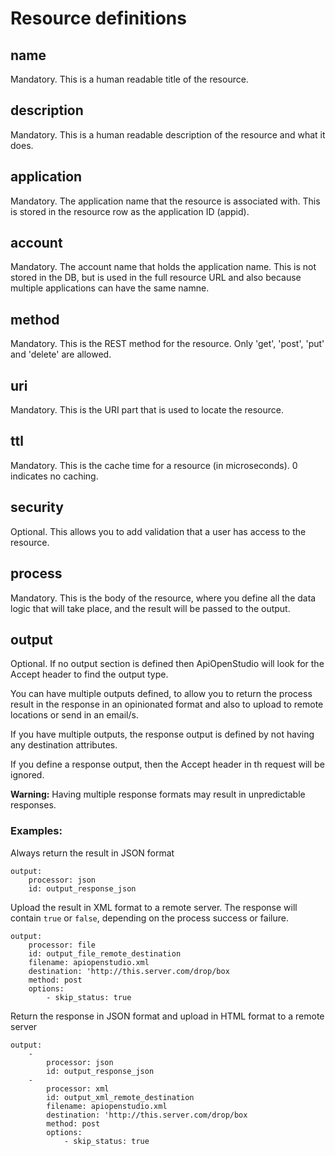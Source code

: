 Resource definitions
====================

name
----

Mandatory. This is a human readable title of the resource.

description
-----------

Mandatory. This is a human readable description of the resource and what it
does.

application
-----------

Mandatory. The application name that the resource is associated with. This is
stored in the resource row as the application ID (appid).

account
-------

Mandatory. The account name that holds the application name. This is not stored
in the DB, but is used in the full resource URL and also because multiple
applications can have the same namne.

method
------

Mandatory. This is the REST method for the resource. Only 'get', 'post', 'put'
and 'delete' are allowed.

uri
---

Mandatory. This is the URI part that is used to locate the resource.

ttl
---

Mandatory. This is the cache time for a resource (in microseconds). 0 indicates
no caching.

security
--------

Optional. This allows you to add validation that a user has access to the
resource.

process
-------

Mandatory. This is the body of the resource, where you define all the data logic
that will take place, and the result will be passed to the output.

output
------

Optional. If no output section is defined then ApiOpenStudio will look for the
Accept header to find the output type.

You can have multiple outputs defined, to allow you to return the process result
in the response in an opinionated format and also to upload to remote locations
or send in an email/s.

If you have multiple outputs, the response output is defined by not having any
destination attributes.

If you define a response output, then the Accept header in th request will be
ignored.

**Warning:** Having multiple response formats may result in unpredictable
responses.

### Examples:

Always return the result in JSON format

    output:
        processor: json
        id: output_response_json

Upload the result in XML format to a remote server. The response will
contain ```true``` or ```false```, depending on the process success or failure.

    output:
        processor: file
        id: output_file_remote_destination
        filename: apiopenstudio.xml
        destination: 'http://this.server.com/drop/box
        method: post
        options:
            - skip_status: true

Return the response in JSON format and upload in HTML format to a remote server

    output:
        -
            processor: json
            id: output_response_json
        -
            processor: xml
            id: output_xml_remote_destination
            filename: apiopenstudio.xml
            destination: 'http://this.server.com/drop/box
            method: post
            options:
                - skip_status: true
